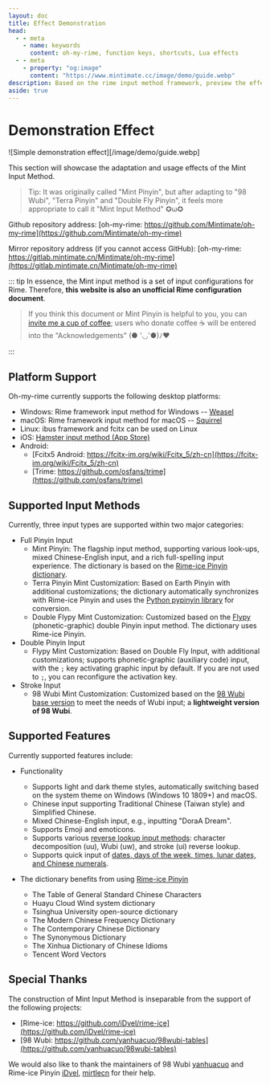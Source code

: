 ```yaml
---
layout: doc
title: Effect Demonstration
head:
  - - meta
    - name: keywords
      content: oh-my-rime, function keys, shortcuts, Lua effects
  - - meta
    - property: "og:image"
      content: "https://www.mintimate.cc/image/demo/guide.webp"
description: Based on the rime input method framework, preview the effects and appearance after installing oh-my-rime. It showcases specific features supported by oh-my-rime, such as Emoji input, character decomposition reverse lookup input, Wubi reverse lookup input, stroke reverse lookup input, in addition to dictionary functionality.
aside: true
---
```


# Demonstration Effect
![Simple demonstration effect][/image/demo/guide.webp]

This section will showcase the adaptation and usage effects of the Mint Input Method.

> Tip: It was originally called "Mint Pinyin", but after adapting to "98 Wubi", "Terra Pinyin" and "Double Fly Pinyin", it feels more appropriate to call it "Mint Input Method" ✪ω✪

Github repository address: [oh-my-rime: https://github.com/Mintimate/oh-my-rime](https://github.com/Mintimate/oh-my-rime)

Mirror repository address (if you cannot access GitHub): [oh-my-rime: https://gitlab.mintimate.cn/Mintimate/oh-my-rime](https://gitlab.mintimate.cn/Mintimate/oh-my-rime)

::: tip
In essence, the Mint input method is a set of input configurations for Rime. Therefore, **this website is also an unofficial Rime configuration document**.

> If you think this document or Mint Pinyin is helpful to you, you can [invite me a cup of coffee](https://afdian.net/a/minitimate); users who donate coffee ☕️ will be entered into the "Acknowledgements" (● '◡'●)ﾉ♥

:::

## Platform Support
Oh-my-rime currently supports the following desktop platforms:
- Windows: Rime framework input method for Windows -- [Weasel](https://github.com/rime/weasel)
- macOS: Rime framework input method for macOS -- [Squirrel](https://github.com/rime/squirrel)
- Linux: ibus framework and fcitx can be used on Linux
- iOS: [Hamster input method (App Store)](https://apps.apple.com/cn/app/%E4%BB%93%E8%BE%93%E5%85%A5%E6%B3%95/id6446617683)
- Android:
  - [Fcitx5 Android: https://fcitx-im.org/wiki/Fcitx_5/zh-cn](https://fcitx-im.org/wiki/Fcitx_5/zh-cn)
  - [Trime: https://github.com/osfans/trime](https://github.com/osfans/trime)

## Supported Input Methods
Currently, three input types are supported within two major categories:
- Full Pinyin Input
    - Mint Pinyin: The flagship input method, supporting various look-ups, mixed Chinese-English input, and a rich full-spelling input experience. The dictionary is based on the [Rime-ice Pinyin dictionary](https://github.com/iDvel/rime-ice).
    - Terra Pinyin Mint Customization: Based on Earth Pinyin with additional customizations; the dictionary automatically synchronizes with Rime-ice Pinyin and uses the [Python pypinyin library](https://pypinyin.readthedocs.io/) for conversion.
    - Double Flypy Mint Customization: Customized based on the [Flypy](https://flypy.com/) (phonetic-graphic) double Pinyin input method. The dictionary uses Rime-ice Pinyin.
- Double Pinyin Input
    - Flypy Mint Customization: Based on Double Fly Input, with additional customizations; supports phonetic-graphic (auxiliary code) input, with the `;` key activating graphic input by default. If you are not used to `;`, you can reconfigure the activation key.
- Stroke Input
    - 98 Wubi Mint Customization: Customized based on the [98 Wubi base version](https://github.com/yanhuacuo/98wubi-tables) to meet the needs of Wubi input; a **lightweight version of 98 Wubi**.

## Supported Features
Currently supported features include:
- Functionality
    - Supports light and dark theme styles, automatically switching based on the system theme on Windows (Windows 10 1809+) and macOS.
    - Chinese input supporting Traditional Chinese (Taiwan style) and Simplified Chinese.
    - Mixed Chinese-English input, e.g., inputting "DoraA Dream".
    - Supports Emoji and emoticons.
    - Supports various [reverse lookup input methods](reverseWords.html): character decomposition (uu), Wubi (uw), and stroke (ui) reverse lookup.
    - Supports quick input of [dates, days of the week, times, lunar dates, and Chinese numerals](funcKeys.html).

- The dictionary benefits from using [Rime-ice Pinyin](https://github.com/iDvel/rime-ice)
    - The Table of General Standard Chinese Characters
    - Huayu Cloud Wind system dictionary
    - Tsinghua University open-source dictionary
    - The Modern Chinese Frequency Dictionary
    - The Contemporary Chinese Dictionary
    - The Synonymous Dictionary
    - The Xinhua Dictionary of Chinese Idioms
    - Tencent Word Vectors

## Special Thanks
The construction of Mint Input Method is inseparable from the support of the following projects:
- [Rime-ice: https://github.com/iDvel/rime-ice](https://github.com/iDvel/rime-ice)
- [98 Wubi: https://github.com/yanhuacuo/98wubi-tables](https://github.com/yanhuacuo/98wubi-tables)

We would also like to thank the maintainers of 98 Wubi [yanhuacuo](https://github.com/yanhuacuo) and Rime-ice Pinyin [iDvel](https://github.com/iDvel), [mirtlecn](https://github.com/mirtlecn) for their help.